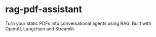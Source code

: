 # rag-pdf-assistant
Turn your static PDFs into conversational agents using RAG. Built with OpenAI, Langchain and Streamlit.
